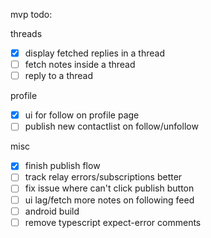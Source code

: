 mvp todo:

threads

- [x] display fetched replies in a thread
- [ ] fetch notes inside a thread
- [ ] reply to a thread

profile

- [x] ui for follow on profile page
- [ ] publish new contactlist on follow/unfollow

misc

- [x] finish publish flow
- [ ] track relay errors/subscriptions better
- [ ] fix issue where can't click publish button
- [ ] ui lag/fetch more notes on following feed
- [ ] android build
- [ ] remove typescript expect-error comments

